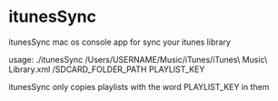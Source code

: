# itunesSync

itunesSync mac os console app for sync your itunes library

usage: ./itunesSync  /Users/USERNAME/Music/iTunes/iTunes\\ Music\\ Library.xml  /SDCARD_FOLDER_PATH PLAYLIST_KEY 

itunesSync only copies playlists with the word PLAYLIST_KEY in them 

